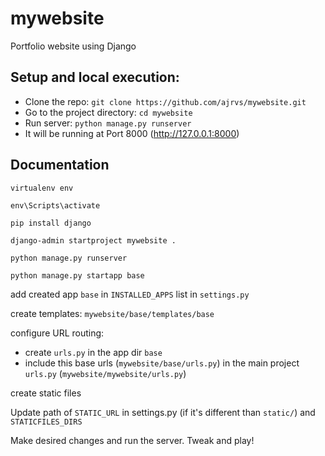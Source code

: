 # mywebsite
Portfolio website using Django

## Setup and local execution:

- Clone the repo: `git clone https://github.com/ajrvs/mywebsite.git`
- Go to the project directory: `cd mywebsite`
- Run server: `python manage.py runserver`
- It will be running at Port 8000 (http://127.0.0.1:8000)

## Documentation

`virtualenv env`

`env\Scripts\activate`

`pip install django`

`django-admin startproject mywebsite .`

`python manage.py runserver`

`python manage.py startapp base`

add created app `base` in `INSTALLED_APPS` list in `settings.py`

create templates: `mywebsite/base/templates/base`

configure URL routing:
- create `urls.py` in the app dir `base`
- include this base urls (`mywebsite/base/urls.py`) in the main project `urls.py` (`mywebsite/mywebsite/urls.py`)

create static files

Update path of `STATIC_URL` in settings.py (if it's different than `static/`) and `STATICFILES_DIRS`

Make desired changes and run the server. Tweak and play!